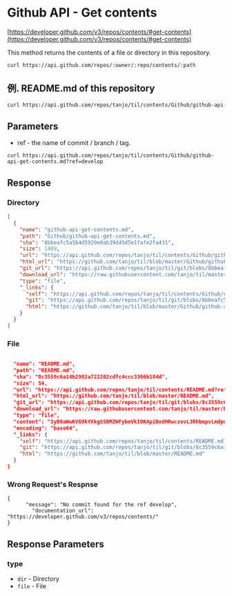 # Github API - Get contents

[https://developer.github.com/v3/repos/contents/#get-contents](https://developer.github.com/v3/repos/contents/#get-contents)

This method returns the contents of a file or directory in this repository.

```sh
curl https://api.github.com/repos/:owner/:repo/contents/:path
```

## 例. README.md of this repository

```sh
curl https://api.github.com/repos/tanjo/til/contents/Github/github-api-get-contents.md
```

## Parameters

- ref - the name of commit / branch / tag.

```
curl https://api.github.com/repos/tanjo/til/contents/Github/github-api-get-contents.md?ref=develop
```

## Response

### Directory

```json
[
  {
    "name": "github-api-get-contents.md",
    "path": "Github/github-api-get-contents.md",
    "sha": "8bbeafc5a5b4d5929e0ab39d45d5e1fafe2fa431",
    "size": 1409,
    "url": "https://api.github.com/repos/tanjo/til/contents/Github/github-api-get-contents.md?ref=master",
    "html_url": "https://github.com/tanjo/til/blob/master/Github/github-api-get-contents.md",
    "git_url": "https://api.github.com/repos/tanjo/til/git/blobs/8bbeafc5a5b4d5929e0ab39d45d5e1fafe2fa431",
    "download_url": "https://raw.githubusercontent.com/tanjo/til/master/Github/github-api-get-contents.md",
    "type": "file",
    "_links": {
      "self": "https://api.github.com/repos/tanjo/til/contents/Github/github-api-get-contents.md?ref=master",
      "git": "https://api.github.com/repos/tanjo/til/git/blobs/8bbeafc5a5b4d5929e0ab39d45d5e1fafe2fa431",
      "html": "https://github.com/tanjo/til/blob/master/Github/github-api-get-contents.md"
    }
  }
]
```

### File

```json

  "name": "README.md",
  "path": "README.md",
  "sha": "8c3559c6a14b2982a722202cdfc4ccc3306b184d",
  "size": 54,
  "url": "https://api.github.com/repos/tanjo/til/contents/README.md?ref=master",
  "html_url": "https://github.com/tanjo/til/blob/master/README.md",
  "git_url": "https://api.github.com/repos/tanjo/til/git/blobs/8c3559c6a14b2982a722202cdfc4ccc3306b184d",
  "download_url": "https://raw.githubusercontent.com/tanjo/til/master/README.md",
  "type": "file",
  "content": "IyB0aWwKVG9kYXkgSSBMZWFybmVkIOKApiBodHRwczovL3RhbmpvLmdpdGh1\nYi5pby90aWwK\n",
  "encoding": "base64",
  "_links": {
    "self": "https://api.github.com/repos/tanjo/til/contents/README.md?ref=master",
    "git": "https://api.github.com/repos/tanjo/til/git/blobs/8c3559c6a14b2982a722202cdfc4ccc3306b184d",
    "html": "https://github.com/tanjo/til/blob/master/README.md"
  }
}
```

### Wrong Request's Respnse

```
{
	  "message": "No commit found for the ref develop",
	    "documentation_url": "https://developer.github.com/v3/repos/contents/"
}
```

## Response Parameters

### type

- `dir` - Directory
- `file` - File
